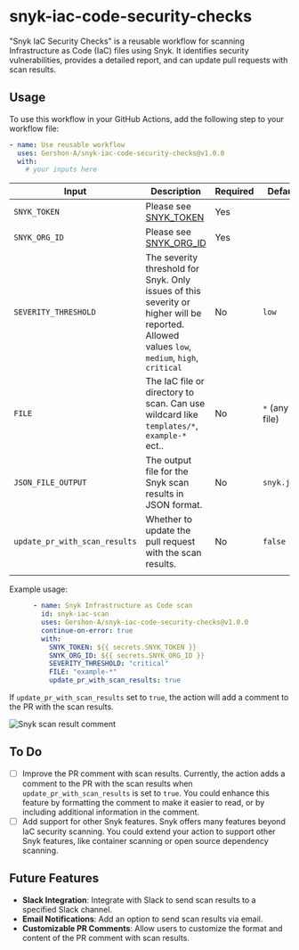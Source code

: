# snyk-iac-code-security-checks

"Snyk IaC Security Checks" is a reusable workflow for scanning Infrastructure as Code (IaC) files using Snyk. It identifies security vulnerabilities, provides a detailed report, and can update pull requests with scan results.

## Usage

To use this workflow in your GitHub Actions, add the following step to your workflow file:

```yaml
- name: Use reusable workflow
  uses: Gershon-A/snyk-iac-code-security-checks@v1.0.0
  with:
    # your inputs here
```

| Input                     | Description                                                       | Required | Default     |
| ------------------------- | ----------------------------------------------------------------- | -------- | ----------- |
| `SNYK_TOKEN`     | Please see  [SNYK_TOKEN](https://docs.snyk.io/getting-started/how-to-obtain-and-authenticate-with-your-snyk-api-token)| Yes       |        |
| `SNYK_ORG_ID`     | Please see  [SNYK_ORG_ID](https://docs.snyk.io/snyk-cli/scan-and-maintain-projects-using-the-cli/using-snyk-code-from-the-cli/set-the-snyk-organization-for-the-cli-tests) | Yes       |        |
| `SEVERITY_THRESHOLD`     | The severity threshold for Snyk. Only issues of this severity or higher will be reported. Allowed values `low`, `medium`, `high`, `critical` | No       | `low`       |
| `FILE`                   | The IaC file or directory to scan. Can use wildcard like `templates/*`, `example-*`  ect..                           | No       | `*` (any file) |
| `JSON_FILE_OUTPUT`       | The output file for the Snyk scan results in JSON format.         | No       | `snyk.json` |
| `update_pr_with_scan_results` | Whether to update the pull request with the scan results.      | No       | `false`      |
|       | |        |      |

Example usage:

```yaml
      - name: Snyk Infrastructure as Code scan
        id: snyk-iac-scan
        uses: Gershon-A/snyk-iac-code-security-checks@v1.0.0
        continue-on-error: true
        with:
          SNYK_TOKEN: ${{ secrets.SNYK_TOKEN }}
          SNYK_ORG_ID: ${{ secrets.SNYK_ORG_ID }}
          SEVERITY_THRESHOLD: "critical"
          FILE: "example-*"
          update_pr_with_scan_results: true

```

If `update_pr_with_scan_results` set to `true`, the action will add a comment to the PR with the scan results.  

![Snyk scan result comment](https://imgur.com/a/ZI8NbbX.png)

## To Do

- [ ] Improve the PR comment with scan results. Currently, the action adds a comment to the PR with the scan results when `update_pr_with_scan_results` is set to `true`. You could enhance this feature by formatting the comment to make it easier to read, or by including additional information in the comment.
- [ ] Add support for other Snyk features. Snyk offers many features beyond IaC security scanning. You could extend your action to support other Snyk features, like container scanning or open source dependency scanning.

## Future Features

- **Slack Integration**: Integrate with Slack to send scan results to a specified Slack channel.
- **Email Notifications**: Add an option to send scan results via email.
- **Customizable PR Comments**: Allow users to customize the format and content of the PR comment with scan results.